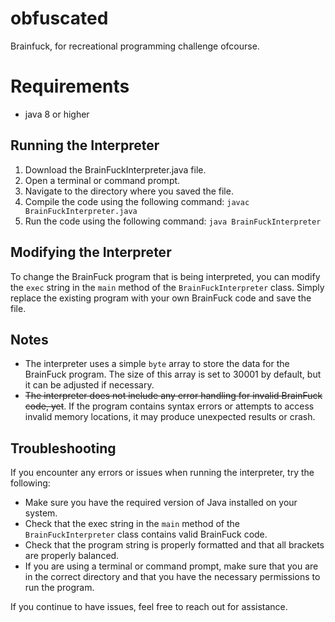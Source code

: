 # obfuscated
Brainfuck, for recreational programming challenge ofcourse.

# Requirements
- java 8 or higher

## Running the Interpreter

1. Download the BrainFuckInterpreter.java file.
2. Open a terminal or command prompt.
3. Navigate to the directory where you saved the file.
4. Compile the code using the following command: `javac BrainFuckInterpreter.java`
5. Run the code using the following command: `java BrainFuckInterpreter`

## Modifying the Interpreter

To change the BrainFuck program that is being interpreted, you can modify the `exec` string in the `main` method of the `BrainFuckInterpreter` class. Simply replace the existing program with your own BrainFuck code and save the file.

## Notes

- The interpreter uses a simple `byte` array to store the data for the BrainFuck program. The size of this array is set to 30001 by default, but it can be adjusted if necessary.
- ~~The interpreter does not include any error handling for invalid BrainFuck code, yet~~. If the program contains syntax errors or attempts to access invalid memory locations, it may produce unexpected results or crash.

## Troubleshooting

If you encounter any errors or issues when running the interpreter, try the following:

- Make sure you have the required version of Java installed on your system.
- Check that the exec string in the `main` method of the `BrainFuckInterpreter` class contains valid BrainFuck code.
- Check that the program string is properly formatted and that all brackets are properly balanced.
- If you are using a terminal or command prompt, make sure that you are in the correct directory and that you have the necessary permissions to run the program.

If you continue to have issues, feel free to reach out for assistance.
